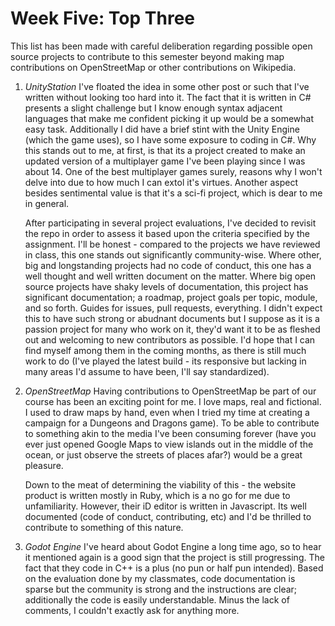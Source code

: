 # Week Five: Top Three

This list has been made with careful deliberation regarding possible open source projects to contribute to this semester beyond making map contributions on OpenStreetMap or other contributions on Wikipedia.

1. *UnityStation*
   I've floated the idea in some other post or such that I've written without looking too hard into it. The fact that it is written in C# presents a slight challenge but I know enough syntax adjacent languages that make me confident picking it up would be a somewhat easy task. Additionally I did have a brief stint with the Unity Engine (which the game uses), so I have some exposure to coding in C#. Why this stands out to me, at first, is that its a project created to make an updated version of a multiplayer game I've been playing since I was about 14. One of the best multiplayer games surely, reasons why I won't delve into due to how much I can extol it's virtues. Another aspect besides sentimental value is that it's a sci-fi project, which is dear to me in general. 
   
   After participating in several project evaluations, I've decided to revisit the repo in order to assess it based upon the criteria specified by the assignment. I'll be honest - compared to the projects we have reviewed in class, this one stands out significantly community-wise. Where other, big and longstanding projects had no code of conduct, this one has a well thought and well written document on the matter. Where big open source projects have shaky levels of documentation, this project has significant documentation; a roadmap, project goals per topic, module, and so forth. Guides for issues, pull requests, everything. I didn't expect this to have such strong or abudnant documents but I suppose as it is a passion project for many who work on it, they'd want it to be as fleshed out and welcoming to new contributors as possible. I'd hope that I can find myself among them in the coming months, as there is still much work to do (I've played the latest build - its responsive but lacking in many areas I'd assume to have been, I'll say standardized).
   
2. *OpenStreetMap*
   Having contributions to OpenStreetMap be part of our course has been an exciting point for me. I love maps, real and fictional. I used to draw maps by hand, even when I tried my time at creating a campaign for a Dungeons and Dragons game). To be able to contribute to something akin to the media I've been consuming forever (have you ever just opened Google Maps to view islands out in the middle of the ocean, or just observe the streets of places afar?) would be a great pleasure.
   
   Down to the meat of determining the viability of this - the website product is written mostly in Ruby, which is a no go for me due to unfamiliarity. However, their iD editor is written in Javascript. Its well documented (code of conduct, contributing, etc) and I'd be thrilled to contribute to something of this nature.
   
3. *Godot Engine*
  I've heard about Godot Engine a long time ago, so to hear it mentioned again is a good sign that the project is still progressing. The fact that they code in C++ is a plus (no pun or half pun intended). Based on the evaluation done by my classmates, code documentation is sparse but the community is strong and the instructions are clear; additionally the code is easily understandable. Minus the lack of comments, I couldn't exactly ask for anything more. 
